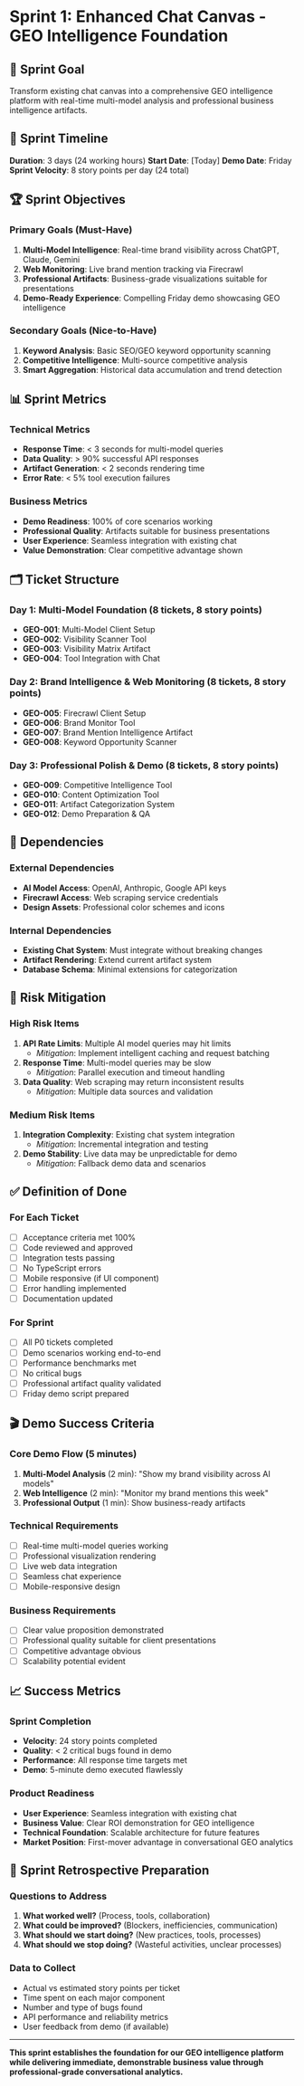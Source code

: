 # Sprint 1: Enhanced Chat Canvas - GEO Intelligence Foundation

## 🎯 Sprint Goal
Transform existing chat canvas into a comprehensive GEO intelligence platform with real-time multi-model analysis and professional business intelligence artifacts.

## 📅 Sprint Timeline
**Duration**: 3 days (24 working hours)
**Start Date**: [Today]
**Demo Date**: Friday
**Sprint Velocity**: 8 story points per day (24 total)

## 🏆 Sprint Objectives

### Primary Goals (Must-Have)
1. **Multi-Model Intelligence**: Real-time brand visibility across ChatGPT, Claude, Gemini
2. **Web Monitoring**: Live brand mention tracking via Firecrawl
3. **Professional Artifacts**: Business-grade visualizations suitable for presentations
4. **Demo-Ready Experience**: Compelling Friday demo showcasing GEO intelligence

### Secondary Goals (Nice-to-Have)
1. **Keyword Analysis**: Basic SEO/GEO keyword opportunity scanning
2. **Competitive Intelligence**: Multi-source competitive analysis
3. **Smart Aggregation**: Historical data accumulation and trend detection

## 📊 Sprint Metrics

### Technical Metrics
- **Response Time**: < 3 seconds for multi-model queries
- **Data Quality**: > 90% successful API responses
- **Artifact Generation**: < 2 seconds rendering time
- **Error Rate**: < 5% tool execution failures

### Business Metrics
- **Demo Readiness**: 100% of core scenarios working
- **Professional Quality**: Artifacts suitable for business presentations
- **User Experience**: Seamless integration with existing chat
- **Value Demonstration**: Clear competitive advantage shown

## 🗂️ Ticket Structure

### Day 1: Multi-Model Foundation (8 tickets, 8 story points)
- **GEO-001**: Multi-Model Client Setup
- **GEO-002**: Visibility Scanner Tool
- **GEO-003**: Visibility Matrix Artifact
- **GEO-004**: Tool Integration with Chat

### Day 2: Brand Intelligence & Web Monitoring (8 tickets, 8 story points)
- **GEO-005**: Firecrawl Client Setup
- **GEO-006**: Brand Monitor Tool
- **GEO-007**: Brand Mention Intelligence Artifact
- **GEO-008**: Keyword Opportunity Scanner

### Day 3: Professional Polish & Demo (8 tickets, 8 story points)
- **GEO-009**: Competitive Intelligence Tool
- **GEO-010**: Content Optimization Tool
- **GEO-011**: Artifact Categorization System
- **GEO-012**: Demo Preparation & QA

## 🔗 Dependencies

### External Dependencies
- **AI Model Access**: OpenAI, Anthropic, Google API keys
- **Firecrawl Access**: Web scraping service credentials
- **Design Assets**: Professional color schemes and icons

### Internal Dependencies
- **Existing Chat System**: Must integrate without breaking changes
- **Artifact Rendering**: Extend current artifact system
- **Database Schema**: Minimal extensions for categorization

## 🚧 Risk Mitigation

### High Risk Items
1. **API Rate Limits**: Multiple AI model queries may hit limits
   - *Mitigation*: Implement intelligent caching and request batching
2. **Response Time**: Multi-model queries may be slow
   - *Mitigation*: Parallel execution and timeout handling
3. **Data Quality**: Web scraping may return inconsistent results
   - *Mitigation*: Multiple data sources and validation

### Medium Risk Items
1. **Integration Complexity**: Existing chat system integration
   - *Mitigation*: Incremental integration and testing
2. **Demo Stability**: Live data may be unpredictable for demo
   - *Mitigation*: Fallback demo data and scenarios

## ✅ Definition of Done

### For Each Ticket
- [ ] Acceptance criteria met 100%
- [ ] Code reviewed and approved
- [ ] Integration tests passing
- [ ] No TypeScript errors
- [ ] Mobile responsive (if UI component)
- [ ] Error handling implemented
- [ ] Documentation updated

### For Sprint
- [ ] All P0 tickets completed
- [ ] Demo scenarios working end-to-end
- [ ] Performance benchmarks met
- [ ] No critical bugs
- [ ] Professional artifact quality validated
- [ ] Friday demo script prepared

## 🎬 Demo Success Criteria

### Core Demo Flow (5 minutes)
1. **Multi-Model Analysis** (2 min): "Show my brand visibility across AI models"
2. **Web Intelligence** (2 min): "Monitor my brand mentions this week"
3. **Professional Output** (1 min): Show business-ready artifacts

### Technical Requirements
- [ ] Real-time multi-model queries working
- [ ] Professional visualization rendering
- [ ] Live web data integration
- [ ] Seamless chat experience
- [ ] Mobile-responsive design

### Business Requirements
- [ ] Clear value proposition demonstrated
- [ ] Professional quality suitable for client presentations
- [ ] Competitive advantage obvious
- [ ] Scalability potential evident

## 📈 Success Metrics

### Sprint Completion
- **Velocity**: 24 story points completed
- **Quality**: < 2 critical bugs found in demo
- **Performance**: All response time targets met
- **Demo**: 5-minute demo executed flawlessly

### Product Readiness
- **User Experience**: Seamless integration with existing chat
- **Business Value**: Clear ROI demonstration for GEO intelligence
- **Technical Foundation**: Scalable architecture for future features
- **Market Position**: First-mover advantage in conversational GEO analytics

## 🔄 Sprint Retrospective Preparation

### Questions to Address
1. **What worked well?** (Process, tools, collaboration)
2. **What could be improved?** (Blockers, inefficiencies, communication)
3. **What should we start doing?** (New practices, tools, processes)
4. **What should we stop doing?** (Wasteful activities, unclear processes)

### Data to Collect
- Actual vs estimated story points per ticket
- Time spent on each major component
- Number and type of bugs found
- API performance and reliability metrics
- User feedback from demo (if available)

---

**This sprint establishes the foundation for our GEO intelligence platform while delivering immediate, demonstrable business value through professional-grade conversational analytics.**
